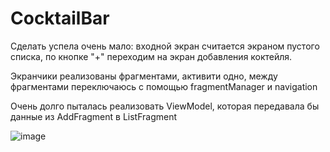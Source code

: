 # CocktailBar

Сделать успела очень мало: входной экран считается экраном пустого списка, по кнопке "+"  переходим на экран добавления коктейля.

Экранчики реализованы фрагментами, активити одно, между фрагментами переключаюсь с помощью fragmentManager и navigation

Очень долго пыталась реализовать ViewModel, которая передавала бы данные из AddFragment в ListFragment

![image](https://github.com/rinchik0/CocktailBar/assets/106679141/438a0c11-244e-4acd-baf2-62a917ae6acd)

